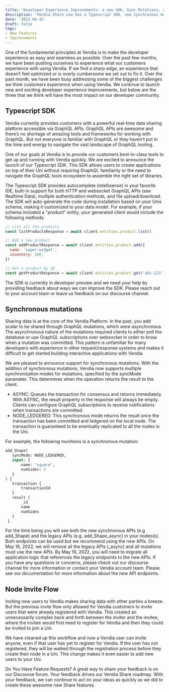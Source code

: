 ```yaml
---
title: 'Developer Experience Improvements: a new SDK, Sync Mutations, and Invite Flow'
description: 'Vendia Share now has a Typescript SDK, new synchronous mutations and an improved node invite flow.'
date: '2022-04-15'
draft: false
tags:
- New Features
- Improvements
---
```


One of the fundamental principles at Vendia is to make the developer experience as easy and seamless as possible. Over the past few months, we have been pushing ourselves to experience what our customers experience with using Vendia. If we find a sharp edge, an experience that doesn’t feel optimized or is overly cumbersome we set out to fix it. Over the past month, we have been busy addressing some of the biggest challenges we think customers experience when using Vendia. We continue to launch new and exciting developer experience improvements, but below are the three that we think will have the most impact on our developer community. 

## Typescript SDK

Vendia currently provides customers with a powerful real-time data sharing platform accessible via GraphQL APIs. GraphQL APIs are awesome and there’s no shortage of amazing tools and frameworks for working with GraphQL. But not everyone is familiar with GraphQL or they haven’t put in the time and energy to navigate the vast landscape of GraphQL tooling.

One of our goals at Vendia is to provide our customers best-in-class tools to get up and running with Vendia quickly. We are excited to announce the launch of our Typescript SDK. This SDK allows users to create applications on top of their Uni without requiring GraphQL familiarity or the need to navigate the GraphQL tools ecosystem to assemble the right set of libraries.

The Typescript SDK provides autocomplete (intellisense) in your favorite IDE, built-in support for both HTTP and websocket GraphQL APIs (see Realtime Data), multiple authentication methods, and file upload/download. The SDK will auto-generate the code during installation based on your Unis schema, making it customized to your data model. For example, if your schema included a "product" entity, your generated client would include the following methods:

```javascript
// List all the products
const listProductsResponse = await client.entities.product.list()

// Add a new product
const addProductResponse = await client.entities.product.add({
  name: 'super-widget',
  inventory: 100,
})

// Get a product by ID
const getProductResponse = await client.entities.product.get('abc-123')
```

The SDK is currently in developer preview and we need your help by providing feedback about ways we can improve the SDK. Please reach out to your account team or leave us feedback on our discourse channel. 

## Synchronous mutations

Sharing data is at the core of the Vendia Platform. In the past, you add scalar to be shared through GraphQL mutations, which were asynchronous. The asynchronous nature of the mutations required clients to either poll the database or use GraphQL subscriptions over websocket in order to know when a mutation was committed. This pattern is unfamiliar for many developers with experience in other request/response systems and makes it difficult to get started building interactive applications with Vendia. 

We are pleased to announce support for synchronous mutations. With the addition of synchronous mutations, Vendia now supports multiple synchronization modes for mutations, specified by the syncMode parameter. This determines when the operation returns the result to the client.
* ASYNC: Queues the transaction for consensus and returns immediately. With ASYNC, the result property in the response will always be empty. Clients can configure GraphQL subscriptions to receive notifications when transactions are committed.
* NODE_LEDGERED: This synchronous mode returns the result once the transaction has been committed and ledgered on the local node. The transaction is guaranteed to be eventually replicated to all the nodes in the Uni.

For example, the following munitions is a synchronous mutation: 

```graphql
add_Shape(
   syncMode: NODE_LEDGERED, 
   input: { 
       name: "square", 
       numSides: 4
   }
) { 
   transaction { 
       transactionId 
   }
   result {
       _id 
       name 
       numSides 
   } 
 }
```

For the time being you will see both the new synchronous APIs (e.g add_Shape) and the legacy APIs (e.g. add_Shape_async) in your nodes(s). Both endpoints can be used but we recommend using the new APIs. On May 16, 2022, we will remove all the legacy APIs (_async) and all mutations must use the new APIs. By May 16, 2022, you will need to migrate all application logic that references the legacy endpoints to the new APIs. 
If you have any questions or concerns, please check out our discourse channel for more information or contact your Vendia account team. Please see our documentation for more information about the new API endpoints. 


## Node Invite Flow

Inviting new users to Vendia makes sharing data with other parties a breeze. But the previous invite flow only allowed for Vendia customers to invite users that were already registered with Vendia. This created an unnecessarily complex back and forth between the inviter and the invitee, where the invitee would first need to register for Vendia and then they could be invited to join a Uni. 

We have cleaned up this workflow and now a Vendia user can invite anyone, even if that user has yet to register for Vendia. If the user has not registered, they will be walked through the registration process before they create their node in a Uni. This change makes it even easier to add new users to your Uni. 

Do You Have Feature Requests?
A great way to share your feedback is on our Discourse forum. Your feedback drives our Vendia Share roadmap. With your feedback, we can continue to act on your ideas as quickly as we did to create these awesome new Share features.

